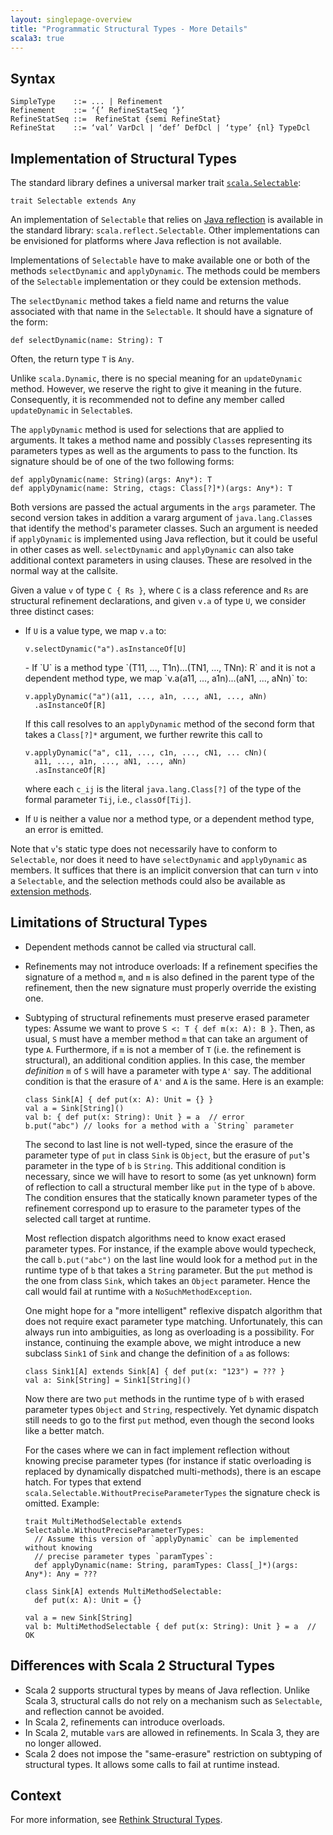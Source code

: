```yaml
---
layout: singlepage-overview
title: "Programmatic Structural Types - More Details"
scala3: true
---
```


<!-- THIS FILE HAS BEEN GENERATED BY SCALADOC PREPROCESSOR.
    The whole process of generation the docs can be found under this README: https://github.com/lampepfl/dotty/blob/master/docs/README.md
    The source file can be found here https://github.com/lampepfl/dotty/edit/master/docs/docs/reference/changed-features/structural-types-spec.md
    NOTE THAT ANY CHANGES TO THIS FILE WILL BE OVERRIDEN BY PREPROCESSOR.
-->

## Syntax

```
SimpleType    ::= ... | Refinement
Refinement    ::= ‘{’ RefineStatSeq ‘}’
RefineStatSeq ::=  RefineStat {semi RefineStat}
RefineStat    ::= ‘val’ VarDcl | ‘def’ DefDcl | ‘type’ {nl} TypeDcl
```

## Implementation of Structural Types

The standard library defines a universal marker trait
[`scala.Selectable`](https://github.com/lampepfl/dotty/blob/master/library/src/scala/Selectable.scala):

<div class="snippet" ><div class="buttons"></div><pre><code class="language-scala"><span id="0" class="" >trait Selectable extends Any
</span></code></pre></div>

An implementation of `Selectable` that relies on [Java reflection](https://www.oracle.com/technical-resources/articles/java/javareflection.html) is
available in the standard library: `scala.reflect.Selectable`. Other
implementations can be envisioned for platforms where Java reflection
is not available.

Implementations of `Selectable` have to make available one or both of
the methods `selectDynamic` and `applyDynamic`. The methods could be members of the `Selectable` implementation or they could be extension methods.

The `selectDynamic` method takes a field name and returns the value associated with that name in the `Selectable`.
It should have a signature of the form:

<div class="snippet" ><div class="buttons"></div><pre><code class="language-scala"><span id="0" class="" >def selectDynamic(name: String): T
</span></code></pre></div>

Often, the return type `T` is `Any`.

Unlike `scala.Dynamic`, there is no special meaning for an `updateDynamic` method.
However, we reserve the right to give it meaning in the future.
Consequently, it is recommended not to define any member called `updateDynamic` in `Selectable`s.

The `applyDynamic` method is used for selections that are applied to arguments. It takes a method name and possibly `Class`es representing its parameters types as well as the arguments to pass to the function.
Its signature should be of one of the two following forms:

<div class="snippet" ><div class="buttons"></div><pre><code class="language-scala"><span id="0" class="" >def applyDynamic(name: String)(args: Any*): T
</span><span id="1" class="" >def applyDynamic(name: String, ctags: Class[?]*)(args: Any*): T
</span></code></pre></div>

Both versions are passed the actual arguments in the `args` parameter. The second version takes in addition a vararg argument of `java.lang.Class`es that identify the method's parameter classes. Such an argument is needed
if `applyDynamic` is implemented using Java reflection, but it could be
useful in other cases as well. `selectDynamic` and `applyDynamic` can also take additional context parameters in using clauses. These are resolved in the normal way at the callsite.

Given a value `v` of type `C { Rs }`, where `C` is a class reference
and `Rs` are structural refinement declarations, and given `v.a` of type `U`, we consider three distinct cases:

- If `U` is a value type, we map `v.a` to:

  <div class="snippet" ><div class="buttons"></div><pre><code class="language-scala"><span id="0" class="" >v.selectDynamic(&quot;a&quot;).asInstanceOf[U]
  </span></code></pre></div>- If `U` is a method type `(T11, ..., T1n)...(TN1, ..., TNn): R` and it is not a dependent method type, we map `v.a(a11, ..., a1n)...(aN1, ..., aNn)` to:

  <div class="snippet" ><div class="buttons"></div><pre><code class="language-scala"><span id="0" class="" >v.applyDynamic(&quot;a&quot;)(a11, ..., a1n, ..., aN1, ..., aNn)
  </span><span id="1" class="" >  .asInstanceOf[R]
  </span></code></pre></div>

  If this call resolves to an `applyDynamic` method of the second form that takes a `Class[?]*` argument, we further rewrite this call to

  <div class="snippet" ><div class="buttons"></div><pre><code class="language-scala"><span id="0" class="" >v.applyDynamic(&quot;a&quot;, c11, ..., c1n, ..., cN1, ... cNn)(
  </span><span id="1" class="" >  a11, ..., a1n, ..., aN1, ..., aNn)
  </span><span id="2" class="" >  .asInstanceOf[R]
  </span></code></pre></div>

  where each `c_ij` is the literal `java.lang.Class[?]` of the type of the formal parameter `Tij`, i.e., `classOf[Tij]`.

- If `U` is neither a value nor a method type, or a dependent method
  type, an error is emitted.

Note that `v`'s static type does not necessarily have to conform to `Selectable`, nor does it need to have `selectDynamic` and `applyDynamic` as members. It suffices that there is an implicit
conversion that can turn `v` into a `Selectable`, and the selection methods could also be available as
[extension methods](../contextual/extension-methods.html).

## Limitations of Structural Types

- Dependent methods cannot be called via structural call.

- Refinements may not introduce overloads: If a refinement specifies the signature
  of a method `m`, and `m` is also defined in the parent type of the refinement, then
  the new signature must properly override the existing one.

- Subtyping of structural refinements must preserve erased parameter types: Assume
  we want to prove `S <: T { def m(x: A): B }`. Then, as usual, `S` must have a member method `m` that can take an argument of type `A`. Furthermore, if `m` is not a member of `T` (i.e. the refinement is structural), an additional condition applies. In this case, the member _definition_ `m` of `S` will have a parameter
  with type `A'` say. The additional condition is that the erasure of `A'` and `A` is the same. Here is an example:

  <div class="snippet" ><div class="buttons"></div><pre><code class="language-scala"><span id="0" class="" >class Sink[A] { def put(x: A): Unit = {} }
  </span><span id="1" class="" >val a = Sink[String]()
  </span><span id="2" class="" >val b: { def put(x: String): Unit } = a  // error
  </span><span id="3" class="" >b.put(&quot;abc&quot;) // looks for a method with a `String` parameter
  </span></code></pre></div>

  The second to last line is not well-typed,
  since the erasure of the parameter type of `put` in class `Sink` is `Object`,
  but the erasure of `put`'s parameter in the type of `b` is `String`.
  This additional condition is necessary, since we will have to resort
  to some (as yet unknown) form of reflection to call a structural member
  like `put` in the type of `b` above. The condition ensures that the statically
  known parameter types of the refinement correspond up to erasure to the
  parameter types of the selected call target at runtime.

  Most reflection dispatch algorithms need to know exact erased parameter types. For instance, if the example above would typecheck, the call
  `b.put("abc")` on the last line would look for a method `put` in the runtime type of `b` that takes a `String` parameter. But the `put` method is the one from class `Sink`, which takes an `Object` parameter. Hence the call would fail at runtime with a `NoSuchMethodException`.

  One might hope for a "more intelligent" reflexive dispatch algorithm that does not require exact parameter type matching. Unfortunately, this can always run into ambiguities, as long as overloading is a possibility. For instance, continuing the example above, we might introduce a new subclass `Sink1` of `Sink` and change the definition of `a` as follows:

  <div class="snippet" ><div class="buttons"></div><pre><code class="language-scala"><span id="0" class="" >class Sink1[A] extends Sink[A] { def put(x: &quot;123&quot;) = ??? }
  </span><span id="1" class="" >val a: Sink[String] = Sink1[String]()
  </span></code></pre></div>

  Now there are two `put` methods in the runtime type of `b` with erased parameter
  types `Object` and `String`, respectively. Yet dynamic dispatch still needs to go
  to the first `put` method, even though the second looks like a better match.

  For the cases where we can in fact implement reflection without knowing precise parameter types (for instance if static overloading is replaced by dynamically dispatched multi-methods), there is an escape hatch. For types that extend `scala.Selectable.WithoutPreciseParameterTypes` the signature check is omitted. Example:

  <div class="snippet" ><div class="buttons"></div><pre><code class="language-scala"><span id="0" class="" >trait MultiMethodSelectable extends Selectable.WithoutPreciseParameterTypes:
  </span><span id="1" class="" >  // Assume this version of `applyDynamic` can be implemented without knowing
  </span><span id="2" class="" >  // precise parameter types `paramTypes`:
  </span><span id="3" class="" >  def applyDynamic(name: String, paramTypes: Class[_]*)(args: Any*): Any = ???
  </span><span id="4" class="" >
  </span><span id="5" class="" >class Sink[A] extends MultiMethodSelectable:
  </span><span id="6" class="" >  def put(x: A): Unit = {}
  </span><span id="7" class="" >
  </span><span id="8" class="" >val a = new Sink[String]
  </span><span id="9" class="" >val b: MultiMethodSelectable { def put(x: String): Unit } = a  // OK
  </span></code></pre></div>

## Differences with Scala 2 Structural Types

- Scala 2 supports structural types by means of Java reflection. Unlike
  Scala 3, structural calls do not rely on a mechanism such as
  `Selectable`, and reflection cannot be avoided.
- In Scala 2, refinements can introduce overloads.
- In Scala 2, mutable `var`s are allowed in refinements. In Scala 3,
  they are no longer allowed.
- Scala 2 does not impose the "same-erasure" restriction on subtyping of structural types. It allows some calls to fail at runtime instead.

## Context

For more information, see [Rethink Structural Types](https://github.com/lampepfl/dotty/issues/1886).

